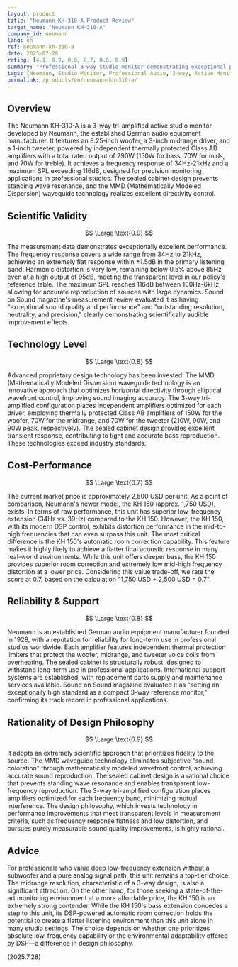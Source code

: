 ```yaml
---
layout: product
title: "Neumann KH-310-A Product Review"
target_name: "Neumann KH-310-A"
company_id: neumann
lang: en
ref: neumann-kh-310-a
date: 2025-07-28
rating: [4.1, 0.9, 0.8, 0.7, 0.8, 0.9]
summary: "Professional 3-way studio monitor demonstrating exceptional performance in scientific measurements. Achieves 34Hz-21kHz broadband reproduction and maximum SPL exceeding 116dB. MMD wavefront control technology provides accurate sound imaging."
tags: [Neumann, Studio Monitor, Professional Audio, 3-way, Active Monitor]
permalink: /products/en/neumann-kh-310-a/
---
```


## Overview

The Neumann KH-310-A is a 3-way tri-amplified active studio monitor developed by Neumann, the established German audio equipment manufacturer. It features an 8.25-inch woofer, a 3-inch midrange driver, and a 1-inch tweeter, powered by independent thermally protected Class AB amplifiers with a total rated output of 290W (150W for bass, 70W for mids, and 70W for treble). It achieves a frequency response of 34Hz-21kHz and a maximum SPL exceeding 116dB, designed for precision monitoring applications in professional studios. The sealed cabinet design prevents standing wave resonance, and the MMD (Mathematically Modeled Dispersion) waveguide technology realizes excellent directivity control.

## Scientific Validity

$$ \Large \text{0.9} $$

The measurement data demonstrates exceptionally excellent performance. The frequency response covers a wide range from 34Hz to 21kHz, achieving an extremely flat response within ±1.5dB in the primary listening band. Harmonic distortion is very low, remaining below 0.5% above 85Hz even at a high output of 95dB, meeting the transparent level in our policy's reference table. The maximum SPL reaches 116dB between 100Hz-6kHz, allowing for accurate reproduction of sources with large dynamics. Sound on Sound magazine's measurement review evaluated it as having "exceptional sound quality and performance" and "outstanding resolution, neutrality, and precision," clearly demonstrating scientifically audible improvement effects.

## Technology Level

$$ \Large \text{0.8} $$

Advanced proprietary design technology has been invested. The MMD (Mathematically Modeled Dispersion) waveguide technology is an innovative approach that optimizes horizontal directivity through elliptical wavefront control, improving sound imaging accuracy. The 3-way tri-amplified configuration places independent amplifiers optimized for each driver, employing thermally protected Class AB amplifiers of 150W for the woofer, 70W for the midrange, and 70W for the tweeter (210W, 90W, and 90W peak, respectively). The sealed cabinet design provides excellent transient response, contributing to tight and accurate bass reproduction. These technologies exceed industry standards.

## Cost-Performance

$$ \Large \text{0.7} $$

The current market price is approximately 2,500 USD per unit. As a point of comparison, Neumann's newer model, the KH 150 (approx. 1,750 USD), exists. In terms of raw performance, this unit has superior low-frequency extension (34Hz vs. 39Hz) compared to the KH 150. However, the KH 150, with its modern DSP control, exhibits distortion performance in the mid-to-high frequencies that can even surpass this unit. The most critical difference is the KH 150's automatic room correction capability. This feature makes it highly likely to achieve a flatter final acoustic response in many real-world environments. While this unit offers deeper bass, the KH 150 provides superior room correction and extremely low mid-high frequency distortion at a lower price. Considering this value trade-off, we rate the score at 0.7, based on the calculation "1,750 USD ÷ 2,500 USD = 0.7".

## Reliability & Support

$$ \Large \text{0.8} $$

Neumann is an established German audio equipment manufacturer founded in 1928, with a reputation for reliability for long-term use in professional studios worldwide. Each amplifier features independent thermal protection limiters that protect the woofer, midrange, and tweeter voice coils from overheating. The sealed cabinet is structurally robust, designed to withstand long-term use in professional applications. International support systems are established, with replacement parts supply and maintenance services available. Sound on Sound magazine evaluated it as "setting an exceptionally high standard as a compact 3-way reference monitor," confirming its track record in professional applications.

## Rationality of Design Philosophy

$$ \Large \text{0.9} $$

It adopts an extremely scientific approach that prioritizes fidelity to the source. The MMD waveguide technology eliminates subjective "sound coloration" through mathematically modeled wavefront control, achieving accurate sound reproduction. The sealed cabinet design is a rational choice that prevents standing wave resonance and enables transparent low-frequency reproduction. The 3-way tri-amplified configuration places amplifiers optimized for each frequency band, minimizing mutual interference. The design philosophy, which invests technology in performance improvements that meet transparent levels in measurement criteria, such as frequency response flatness and low distortion, and pursues purely measurable sound quality improvements, is highly rational.

## Advice

For professionals who value deep low-frequency extension without a subwoofer and a pure analog signal path, this unit remains a top-tier choice. The midrange resolution, characteristic of a 3-way design, is also a significant attraction. On the other hand, for those seeking a state-of-the-art monitoring environment at a more affordable price, the KH 150 is an extremely strong contender. While the KH 150's bass extension concedes a step to this unit, its DSP-powered automatic room correction holds the potential to create a flatter listening environment than this unit alone in many studio settings. The choice depends on whether one prioritizes absolute low-frequency capability or the environmental adaptability offered by DSP—a difference in design philosophy.

(2025.7.28)
